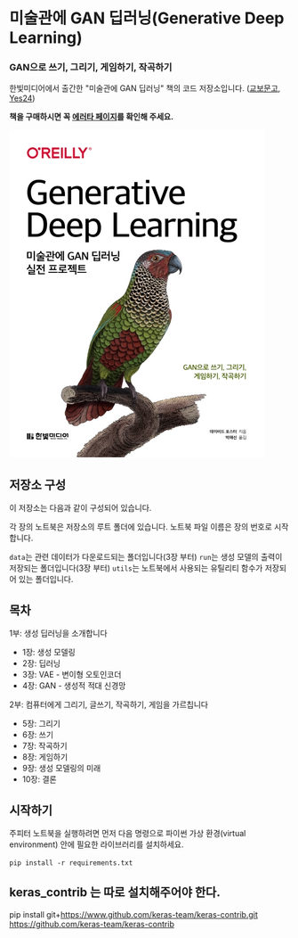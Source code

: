 # 미술관에 GAN 딥러닝(Generative Deep Learning)
### GAN으로 쓰기, 그리기, 게임하기, 작곡하기

한빛미디어에서 출간한 "미술관에 GAN 딥러닝" 책의 코드 저장소입니다. ([교보문고](http://www.kyobobook.co.kr/product/detailViewKor.laf?ejkGb=KOR&mallGb=KOR&barcode=9791162241080&orderClick=LOA&Kc=#N), [Yes24](http://www.yes24.com/Product/Goods/81538614))

**책을 구매하시면 꼭 [에러타 페이지](http://bit.ly/gdl-book)를 확인해 주세요.**

![미술관에 GAN 딥러닝](cover.jpg)

## 저장소 구성

이 저장소는 다음과 같이 구성되어 있습니다.

각 장의 노트북은 저장소의 루트 폴더에 있습니다. 노트북 파일 이름은 장의 번호로 시작합니다.

`data`는 관련 데이터가 다운로드되는 폴더입니다(3장 부터)
`run`는 생성 모델의 출력이 저장되는 폴더입니다(3장 부터)
`utils`는 노트북에서 사용되는 유틸리티 함수가 저장되어 있는 폴더입니다.

## 목차
1부: 생성 딥러닝을 소개합니다
* 1장: 생성 모델링
* 2장: 딥러닝
* 3장: VAE - 변이형 오토인코더
* 4장: GAN - 생성적 적대 신경망

2부: 컴퓨터에게 그리기, 글쓰기, 작곡하기, 게임을 가르칩니다
* 5장: 그리기
* 6장: 쓰기
* 7장: 작곡하기
* 8장: 게임하기
* 9장: 생성 모델링의 미래
* 10장: 결론


## 시작하기

주피터 노트북을 실행하려면 먼저 다음 명령으로 파이썬 가상 환경(virtual environment) 안에 필요한 라이브러리를 설치하세요.

`pip install -r requirements.txt`

## keras_contrib 는 따로 설치해주어야 한다.
pip install git+https://www.github.com/keras-team/keras-contrib.git
https://github.com/keras-team/keras-contrib